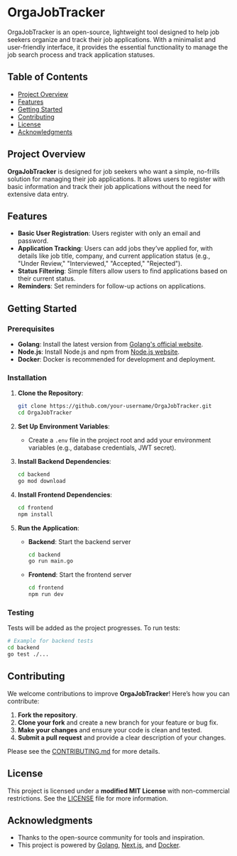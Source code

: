 # OrgaJobTracker

OrgaJobTracker is an open-source, lightweight tool designed to help job seekers organize and track their job applications. With a minimalist and user-friendly interface, it provides the essential functionality to manage the job search process and track application statuses.

## Table of Contents

- [Project Overview](#project-overview)
- [Features](#features)
- [Getting Started](#getting-started)
- [Contributing](#contributing)
- [License](#license)
- [Acknowledgments](#acknowledgments)

## Project Overview

**OrgaJobTracker** is designed for job seekers who want a simple, no-frills solution for managing their job applications. It allows users to register with basic information and track their job applications without the need for extensive data entry.

## Features

- **Basic User Registration**: Users register with only an email and password.
- **Application Tracking**: Users can add jobs they’ve applied for, with details like job title, company, and current application status (e.g., "Under Review," "Interviewed," "Accepted," "Rejected").
- **Status Filtering**: Simple filters allow users to find applications based on their current status.
- **Reminders**: Set reminders for follow-up actions on applications.

## Getting Started

### Prerequisites

- **Golang**: Install the latest version from [Golang's official website](https://golang.org/).
- **Node.js**: Install Node.js and npm from [Node.js website](https://nodejs.org/).
- **Docker**: Docker is recommended for development and deployment.

### Installation

1. **Clone the Repository**:

   ```bash
   git clone https://github.com/your-username/OrgaJobTracker.git
   cd OrgaJobTracker
   ```

2. **Set Up Environment Variables**:

   - Create a `.env` file in the project root and add your environment variables (e.g., database credentials, JWT secret).

3. **Install Backend Dependencies**:

   ```bash
   cd backend
   go mod download
   ```

4. **Install Frontend Dependencies**:

   ```bash
   cd frontend
   npm install
   ```

5. **Run the Application**:
   - **Backend**: Start the backend server
     ```bash
     cd backend
     go run main.go
     ```
   - **Frontend**: Start the frontend server
     ```bash
     cd frontend
     npm run dev
     ```

### Testing

Tests will be added as the project progresses. To run tests:

```bash
# Example for backend tests
cd backend
go test ./...
```

## Contributing

We welcome contributions to improve **OrgaJobTracker**! Here’s how you can contribute:

1. **Fork the repository**.
2. **Clone your fork** and create a new branch for your feature or bug fix.
3. **Make your changes** and ensure your code is clean and tested.
4. **Submit a pull request** and provide a clear description of your changes.

Please see the [CONTRIBUTING.md](./CONTRIBUTING.md) for more details.

## License

This project is licensed under a **modified MIT License** with non-commercial restrictions. See the [LICENSE](./LICENSE) file for more information.

## Acknowledgments

- Thanks to the open-source community for tools and inspiration.
- This project is powered by [Golang](https://golang.org/), [Next.js](https://nextjs.org/), and [Docker](https://www.docker.com/).
